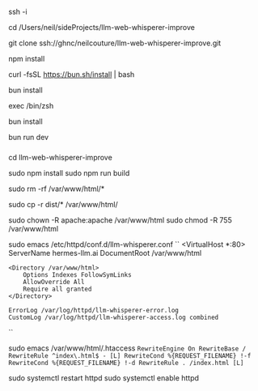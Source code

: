 
ssh -i 

cd /Users/neil/sideProjects/llm-web-whisperer-improve

git clone ssh://ghnc/neilcouture/llm-web-whisperer-improve.git


npm install

curl -fsSL https://bun.sh/install | bash

bun install

exec /bin/zsh

bun install

bun run dev




#####

cd llm-web-whisperer-improve

sudo npm install
sudo npm run build


sudo rm -rf /var/www/html/*

sudo cp -r dist/* /var/www/html/

sudo chown -R apache:apache /var/www/html
sudo chmod -R 755 /var/www/html


sudo emacs /etc/httpd/conf.d/llm-whisperer.conf
``
<VirtualHost *:80>
    ServerName hermes-llm.ai
    DocumentRoot /var/www/html

    <Directory /var/www/html>
        Options Indexes FollowSymLinks
        AllowOverride All
        Require all granted
    </Directory>

    ErrorLog /var/log/httpd/llm-whisperer-error.log
    CustomLog /var/log/httpd/llm-whisperer-access.log combined
</VirtualHost>
``

sudo emacs /var/www/html/.htaccess
``
RewriteEngine On
RewriteBase /
RewriteRule ^index\.html$ - [L]
RewriteCond %{REQUEST_FILENAME} !-f
RewriteCond %{REQUEST_FILENAME} !-d
RewriteRule . /index.html [L]
``


sudo systemctl restart httpd
sudo systemctl enable httpd